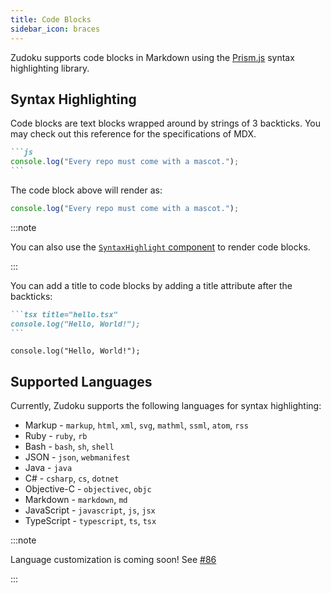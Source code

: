 ```yaml
---
title: Code Blocks
sidebar_icon: braces
---
```


Zudoku supports code blocks in Markdown using the [Prism.js](https://prismjs.com/) syntax highlighting library.

## Syntax Highlighting

Code blocks are text blocks wrapped around by strings of 3 backticks. You may check out this reference for the specifications of MDX.

````markdown
```js
console.log("Every repo must come with a mascot.");
```
````

The code block above will render as:

```js
console.log("Every repo must come with a mascot.");
```

:::note

You can also use the [`SyntaxHighlight` component](../components/syntax-highlight) to render code blocks.

:::

You can add a title to code blocks by adding a title attribute after the backticks:

````md
```tsx title="hello.tsx"
console.log("Hello, World!");
```
````

```tsx title="hello.tsx"
console.log("Hello, World!");
```

## Supported Languages

Currently, Zudoku supports the following languages for syntax highlighting:

- Markup - `markup`, `html`, `xml`, `svg`, `mathml`, `ssml`, `atom`, `rss`
- Ruby - `ruby`, `rb`
- Bash - `bash`, `sh`, `shell`
- JSON - `json`, `webmanifest`
- Java - `java`
- C# - `csharp`, `cs`, `dotnet`
- Objective-C - `objectivec`, `objc`
- Markdown - `markdown`, `md`
- JavaScript - `javascript`, `js`, `jsx`
- TypeScript - `typescript`, `ts`, `tsx`

:::note

Language customization is coming soon! See [#86](https://github.com/zuplo/zudoku/issues/86)

:::
